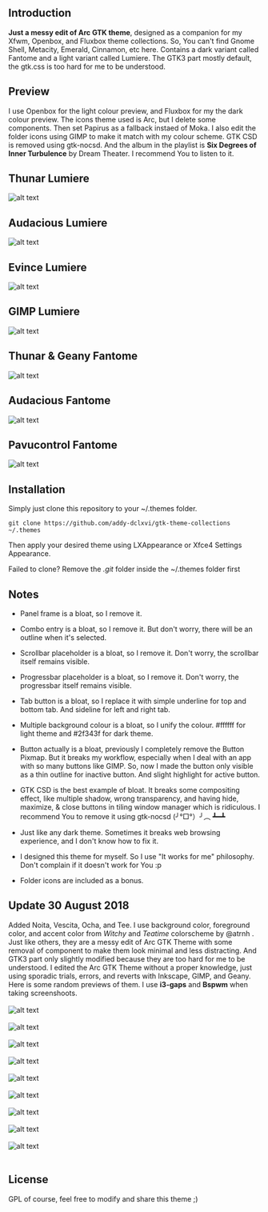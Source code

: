 ## Introduction
**Just a messy edit of Arc GTK theme**, designed as a companion for my Xfwm, Openbox, and Fluxbox theme collections. 
So, You can't find Gnome Shell, Metacity, Emerald, Cinnamon, etc here. 
Contains a dark variant called Fantome and a light variant called Lumiere.
The GTK3 part mostly default, the gtk.css is too hard for me to be understood. 

## Preview
I use Openbox for the light colour preview, and Fluxbox for my the dark colour preview. 
The icons theme used is Arc, but I delete some components. Then set Papirus as a fallback instaed of Moka. 
I also edit the folder icons using GIMP to make it match with my colour scheme.
GTK CSD is removed using gtk-nocsd. 
And the album in the playlist is **Six Degrees of Inner Turbulence** by Dream Theater. I recommend You to listen to it.

## Thunar Lumiere
![alt text](https://raw.githubusercontent.com/addy-dclxvi/gtk-theme-collections/master/thunar-light.jpg) <br />

## Audacious Lumiere
![alt text](https://raw.githubusercontent.com/addy-dclxvi/gtk-theme-collections/master/audacious-light.jpg) <br />

## Evince Lumiere
![alt text](https://raw.githubusercontent.com/addy-dclxvi/gtk-theme-collections/master/evince-light.jpg) <br />

## GIMP Lumiere
![alt text](https://raw.githubusercontent.com/addy-dclxvi/gtk-theme-collections/master/gimp-light.jpg) <br />

## Thunar & Geany Fantome
![alt text](https://raw.githubusercontent.com/addy-dclxvi/gtk-theme-collections/master/geany-dark.jpg) <br />

## Audacious Fantome
![alt text](https://raw.githubusercontent.com/addy-dclxvi/gtk-theme-collections/master/audacious-dark.jpg) <br />

## Pavucontrol Fantome
![alt text](https://raw.githubusercontent.com/addy-dclxvi/gtk-theme-collections/master/pavucontrol-dark.jpg) <br />


## Installation
Simply just clone this repository to your ~/.themes folder.
```
git clone https://github.com/addy-dclxvi/gtk-theme-collections ~/.themes
```
Then apply your desired theme using LXAppearance or Xfce4 Settings Appearance.

Failed to clone? Remove the *.git* folder inside the ~/.themes folder first

## Notes

- Panel frame is a bloat, so I remove it.

- Combo entry is a bloat, so I remove it. But don't worry, there will be an outline when it's selected.

- Scrollbar placeholder is a bloat, so I remove it. Don't worry, the scrollbar itself remains visible.

- Progressbar placeholder is a bloat, so I remove it. Don't worry, the progressbar itself remains visible.

- Tab button is a bloat, so I replace it with simple underline for top and bottom tab. And sideline for left and right tab.

- Multiple background colour is a bloat, so I unify the colour. #ffffff for light theme and #2f343f for dark theme.

- Button actually is a bloat, previously I completely remove the Button Pixmap. 
But it breaks my workflow, especially when I deal with an app with so many buttons like GIMP. 
So, now I made the button only visible as a thin outline for inactive button. And slight highlight for active button.

- GTK CSD is the best example of bloat. It breaks some compositing effect, like multiple shadow, wrong transparency, and having hide, maximize, & close buttons in tiling window manager which is ridiculous. 
I recommend You to remove it using gtk-nocsd (╯°□°）╯︵ ┻━┻

- Just like any dark theme. Sometimes it breaks web browsing experience, and I don't know how to fix it.

- I designed this theme for myself. So I use "It works for me" philosophy. Don't complain if it doesn't work for You :p

- Folder icons are included as a bonus.

## Update 30 August 2018
Added Noita, Vescita, Ocha, and Tee. I use background color, foreground color, and accent color from *Witchy* and *Teatime* colorscheme by @atrnh . 
Just like others, they are a messy edit of Arc GTK Theme with some removal of component to make them look minimal and less distracting.
And GTK3 part only slightly modified because they are too hard for me to be understood.
I edited the Arc GTK Theme without a proper knowledge, just using sporadic trials, errors, and reverts with Inkscape, GIMP, and Geany.
Here is some random previews of them. I use **i3-gaps** and **Bspwm** when taking screenshoots. <br /> <br />
![alt text](https://raw.githubusercontent.com/addy-dclxvi/gtk-theme-collections/master/evince-ocha.jpg) <br /> <br />
![alt text](https://raw.githubusercontent.com/addy-dclxvi/gtk-theme-collections/master/thunar-noita.jpg) <br /> <br />
![alt text](https://raw.githubusercontent.com/addy-dclxvi/gtk-theme-collections/master/pcmanfm-tee.jpg) <br /> <br />
![alt text](https://raw.githubusercontent.com/addy-dclxvi/gtk-theme-collections/master/geany-noita.jpg) <br /> <br />
![alt text](https://raw.githubusercontent.com/addy-dclxvi/gtk-theme-collections/master/evince2-ocha.jpg) <br /> <br />
![alt text](https://raw.githubusercontent.com/addy-dclxvi/gtk-theme-collections/master/gimp-vestica.jpg) <br /> <br />
![alt text](https://raw.githubusercontent.com/addy-dclxvi/gtk-theme-collections/master/firefox-ocha.jpg) <br /> <br />
![alt text](https://raw.githubusercontent.com/addy-dclxvi/gtk-theme-collections/master/audacious-noita.jpg) <br /> <br />
![alt text](https://raw.githubusercontent.com/addy-dclxvi/gtk-theme-collections/master/thunar-tee.jpg) <br /> <br />

## License

GPL of course, feel free to modify and share this theme ;)
